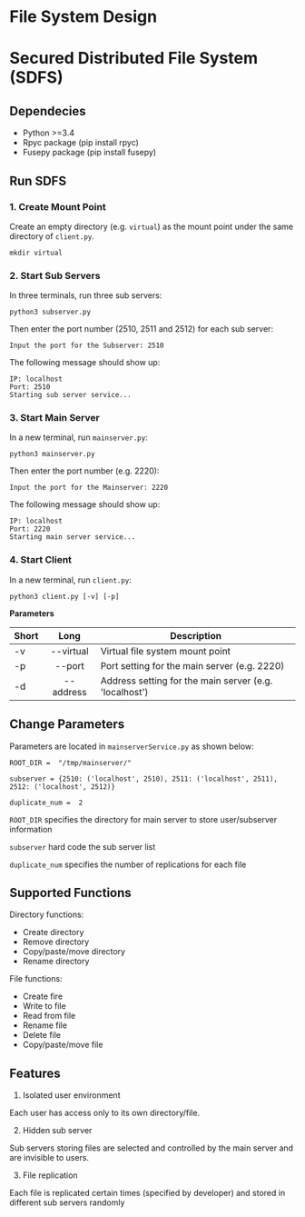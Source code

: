 # File System Design
# Secured Distributed File System (SDFS)

##  Dependecies

-  Python >=3.4
-   Rpyc package (pip install rpyc)
-   Fusepy package (pip install fusepy)

##  Run SDFS
### 1. Create Mount Point
Create an empty directory (e.g. `virtual`) as the mount point under the same directory of `client.py`.

`mkdir virtual`

### 2. Start Sub Servers
In three terminals, run three sub servers:

`python3 subserver.py`

Then enter the port number (2510, 2511 and 2512) for each sub server:

`Input the port for the Subserver: 2510`

The following message should show up:

```
IP: localhost
Port: 2510
Starting sub server service...
```

### 3. Start Main Server
In a new terminal, run `mainserver.py`:

`python3 mainserver.py`

Then enter the port number (e.g. 2220):

`Input the port for the Mainserver: 2220`

The following message should show up:

```
IP: localhost
Port: 2220
Starting main server service...
```

### 4. Start Client
In a new terminal, run `client.py`:

`python3 client.py [-v] [-p]`


**Parameters**

| Short        | Long           | Description  |
| ------------ |:--------------:| ------------ |
| -v      | --virtual | Virtual file system mount point |
| -p      | --port | Port setting for the main server (e.g. 2220)|
| -d     | --address | Address setting for the main server (e.g. 'localhost')|

## Change Parameters
Parameters are located in `mainserverService.py` as shown below:

```
ROOT_DIR =  "/tmp/mainserver/"

subserver = {2510: ('localhost', 2510), 2511: ('localhost', 2511), 2512: ('localhost', 2512)}

duplicate_num =  2
```

`ROOT_DIR` specifies the directory for main server to store user/subserver information

`subserver` hard code the sub server list

`duplicate_num` specifies the number of replications for each file

## Supported Functions
Directory functions:
 - Create directory
 - Remove directory
 - Copy/paste/move directory
 - Rename directory
 
File functions:
 - Create fire
 - Write to file
 - Read from file
 - Rename file
 - Delete file
 - Copy/paste/move file

## Features

 1. Isolated user environment
 
Each user has access only to its own directory/file.

2. Hidden sub server

Sub servers storing files are selected and controlled by the main server and are invisible to users.

3. File replication

Each file is replicated certain times (specified by developer) and stored in different sub servers randomly
